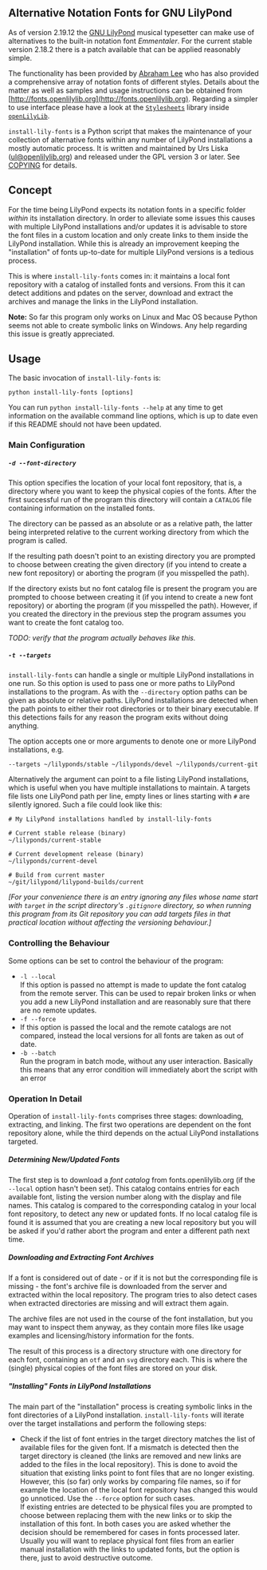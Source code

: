 Alternative Notation Fonts for GNU LilyPond
-------------------------------------------

As of version 2.19.12 the [GNU LilyPond](http://lilypond.org) musical typesetter
can make use of alternatives to the built-in notation font *Emmentaler*. For the
current stable version 2.18.2 there is a patch available that can be applied
reasonably simple.

The functionality has been provided by [Abraham Lee](http://leighverlag.blogspot.de/)
who has also provided a comprehensive array of notation fonts of different styles.
Details about the matter as well as samples and usage instructions can be obtained from
[http://fonts.openlilylib.org](http://fonts.openlilylib.org). Regarding a simpler
to use interface please have a look at the 
[`Stylesheets`](https://github.com/openlilylib/openlilylib/tree/master/ly/stylesheets) 
library inside [`openLilyLib`](https://github.com/openlilylib/openlilylib).

`install-lily-fonts` is a Python script that makes the maintenance of your
collection of alternative fonts within any number of LilyPond installations a
mostly automatic process. It is written and maintained by Urs Liska (ul@openlilylib.org)
and released under the GPL version 3 or later. See [COPYING](COPYING) for details.


## Concept

For the time being LilyPond expects its notation fonts in a specific folder
*within* its installation directory. In order to alleviate some issues this
causes with multiple LilyPond installations and/or updates it is advisable to
store the font files in a custom location and only create links to them inside
the LilyPond installation. While this is already an improvement keeping the
"installation" of fonts up-to-date for multiple LilyPond versions is a tedious
process.

This is where `install-lily-fonts` comes in: it maintains a local font repository with
a catalog of installed fonts and versions. From this it can detect additions and
pdates on the server, download and extract the archives and manage the links 
in the LilyPond installation. 

**Note:** So far this program only works on Linux and Mac OS because Python seems not
able to create symbolic links on Windows. Any help regarding this issue is greatly
appreciated.

## Usage

The basic invocation of `install-lily-fonts` is:

```
python install-lily-fonts [options]
```

You can run `python install-lily-fonts --help` at any time to get information on the
available command line options, which is up to date even if this README should not
have been updated.


### Main Configuration

##### `-d --font-directory`  

This option specifies the location of your local font repository, that is, a
directory where you want to keep the physical copies of the fonts. After the first
successful run of the program this directory will contain a `CATALOG` file 
containing information on the installed fonts.

The directory can be passed as an absolute or as a relative path, the latter being
interpreted relative to the current working directory from which the program is
called.

If the resulting path doesn't point to an existing directory you are prompted to choose
between creating the given directory (if you intend to create a new font repository)
or aborting the program (if you misspelled the path). 

If the directory exists but no font catalog file is present the program you are prompted
to choose between creating it (if you intend to create a new font repository) or aborting 
the program (if you misspelled the path). However, if you created the directory in the
previous step the program assumes you want to create the font catalog too.

*TODO: verify that the program actually behaves like this.*


##### `-t --targets`  

`install-lily-fonts` can handle a single or multiple LilyPond installations in one run.
So this option is used to pass one or more paths to LilyPond installations to the program.
As with the `--directory` option paths can be given as absolute or relative paths.
LilyPond installations are detected when the path points to either their root directories
or to their binary executable. If this detections fails for any reason the program exits
without doing anything.

The option accepts one or more arguments to denote one or more LilyPond installations, e.g.

```
--targets ~/lilyponds/stable ~/lilyponds/devel ~/lilyponds/current-git
```

Alternatively the argument can point to a file listing LilyPond installations, which is
useful when you have multiple installations to maintain.
A targets file lists one LilyPond path per line, empty lines or lines starting with `#`
are silently ignored. Such a file could look like this:

```
# My LilyPond installations handled by install-lily-fonts

# Current stable release (binary)
~/lilyponds/current-stable

# Current development release (binary)
~/lilyponds/current-devel

# Build from current master
~/git/lilypond/lilypond-builds/current
```

*[For your convenience there is an entry ignoring any files whose name start with `target` 
in the script directory's `.gitignore` directory, so when running this program from its
Git repository you can add targets files in that practical location without affecting the
versioning behaviour.]*

### Controlling the Behaviour

Some options can be set to control the behaviour of the program:

- `-l --local`  
If this option is passed no attempt is made to update the font catalog from the remote
server. This can be used to repair broken links or when you add a new LilyPond installation
and are reasonably sure that there are no remote updates.
- `-f --force`  
- If this option is passed the local and the remote catalogs are not compared, instead the
local versions for all fonts are taken as out of date.
- `-b --batch`  
Run the program in batch mode, without any user interaction. Basically this means
that any error condition will immediately abort the script with an error

### Operation In Detail

Operation of `install-lily-fonts` comprises three stages: downloading, extracting, and linking.
The first two operations are dependent on the font repository alone, while the third depends
on the actual LilyPond installations targeted.

##### Determining New/Updated Fonts

The first step is to download a *font catalog* from fonts.openlilylib.org (if the `--local`
option hasn't been set). This catalog contains entries for each available font, listing
the version number along with the display and file names. This catalog is compared to the 
corresponding catalog in your local font repository, to detect any new or updated fonts.
If no local catalog file is found it is assumed that you are creating a new local repository
but you will be asked if you'd rather abort the program and enter a different path next time.

##### Downloading and Extracting Font Archives

If a font is considered out of date - or if it is not but the corresponding file is missing -
the font's archive file is downloaded from the server and extracted within the local
repository. The program tries to also detect cases when extracted directories are missing and
will extract them again.

The archive files are not used in the course of the font installation, but you may want to 
inspect them anyway, as they contain more files like usage examples and licensing/history
information for the fonts.

The result of this process is a directory structure with one directory for each font, 
containing an `otf` and an `svg` directory each. This is where the (single) physical copies
of the font files are stored on your disk.

##### "Installing" Fonts in LilyPond Installations

The main part of the "installation" process is creating symbolic links in the font directories
of a LilyPond installation. `install-lily-fonts` will iterate over the target installations and
perform the following steps:

- Check if the list of font entries in the target directory matches the list of available files
for the given font. If a mismatch is detected then the target directory is cleaned (the links are
removed and new links are added to the files in the local repository). This is done to avoid the
situation that existing links point to font files that are no longer existing. However, this (so
far) only works by comparing file names, so if for example the location of the local font
repository has changed this would go unnoticed. Use the `--force` option for such cases.  
If existing entries are detected to be physical files you are prompted to choose between
replacing them with the new links or to skip the installation of this font. In both cases you are
asked whether the decision should be remembered for cases in fonts processed later. Usually you
will want to replace physical font files from an earlier manual installation with the links to
updated fonts, but the option is there, just to avoid destructive outcome.
